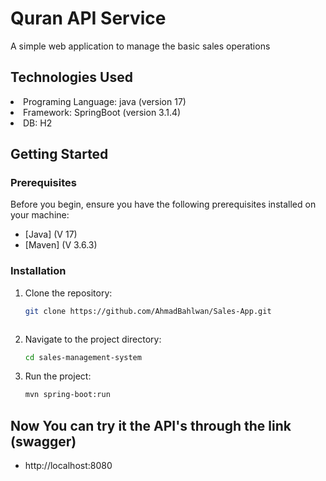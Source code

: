 # **Quran API Service**

A simple web application to manage the basic sales operations

## Technologies Used
<li>Programing Language: java (version 17)</li>
<li>Framework: SpringBoot  (version 3.1.4)</li>
<li>DB: H2</li>

## Getting Started

### Prerequisites

Before you begin, ensure you have the following prerequisites installed on your machine:

- [Java]   (V 17)
- [Maven]  (V 3.6.3)

### Installation

1. Clone the repository:

   ```bash
   git clone https://github.com/AhmadBahlwan/Sales-App.git



2. Navigate to the project directory:

   ```bash
   cd sales-management-system

3. Run the project:

   ```bash
   mvn spring-boot:run


## Now You can try it the API's through the link  (swagger)
- http://localhost:8080